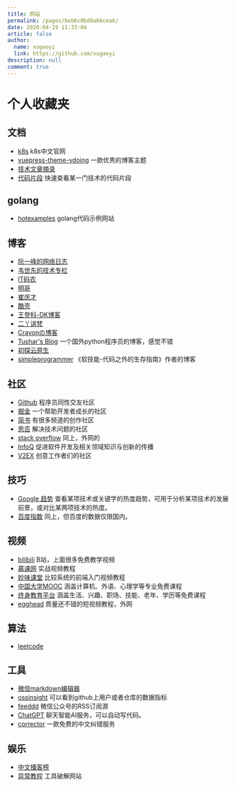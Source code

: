 ```yaml
---
title: 网站
permalink: /pages/beb6c0bd8a66cea6/
date: 2020-04-19 11:33:04
article: false
author: 
  name: xugaoyi
  link: https://github.com/xugaoyi
description: null
comment: true
---
```

# 个人收藏夹

## 文档
* [k8s](https://kubernetes.io/zh-cn/docs/home/) k8s中文官网
* [vuepress-theme-vdoing](https://doc.xugaoyi.com/) 一款优秀的博客主题
* [技术文章摘录](http://learn.lianglianglee.com/)
* [代码片段](https://quickref.me/) 快速查看某一门技术的代码片段

## golang
* [hotexamples](https://golang.hotexamples.com/zh/) golang代码示例网站

## 博客
* [阮一峰的网络日志](http://www.ruanyifeng.com/blog/)
* [韦世东的技术专栏](https://www.weishidong.com/)
* [IT码农](https://tanqingbo.cn/)
* [明哥](https://iswbm.com/)
* [崔庆才](https://iswbm.com/)
* [酷壳](https://coolshell.cn/)
* [王登科-DK博客](https://greatdk.com/)
* [二丫讲梵](https://wiki.eryajf.net/)
* [Crayonの博客](https://sucrayon.top/)
* [Tushar's Blog](https://sadh.life/)  一个国外python程序员的博客，感觉不错
* [初探云原生](https://www.mervinwang.com/)
* [simpleprogrammer](https://simpleprogrammer.com/) 《软技能-代码之外的生存指南》作者的博客

## 社区
* [Github](https://github.com/) 程序员同性交友社区
* [掘金](https://juejin.im/) 一个帮助开发者成长的社区
* [简书](https://www.jianshu.com/) 有很多频道的创作社区
* [思否](https://segmentfault.com/) 解决技术问题的社区
* [stack overflow](https://stackoverflow.com/) 同上，外网的
* [InfoQ](https://www.infoq.cn/topic/Front-end) 促进软件开发及相关领域知识与创新的传播
* [V2EX](https://www.v2ex.com/) 创意工作者们的社区

## 技巧
* [Google 趋势](https://trends.google.com/trends) 查看某项技术或关键字的热度趋势，可用于分析某项技术的发展前景，或对比某两项技术的热度。
* [百度指数](https://index.baidu.com/v2/index.html#/) 同上，但百度的数据仅限国内。


## 视频
* [bilibili](https://www.bilibili.com/) B站，上面很多免费教学视频
* [慕课网](https://www.imooc.com/) 实战视频教程
* [妙味课堂](https://www.miaov.com/) 比较系统的前端入门视频教程
* [中国大学MOOC](https://www.icourse163.org/) 涵盖计算机、外语、心理学等专业免费课程
* [终身教育平台](http://le.ouchn.cn/) 涵盖生活、兴趣、职场、技能、老年、学历等免费课程
* [egghead](http://egghead.io) 质量还不错的短视频教程，外网


## 算法
* [leetcode](https://github.com/azl397985856/leetcode)

## 工具

* [微信markdown编辑器](https://md.openwrite.cn/)
* [ossinsight](https://ossinsight.io/) 可以看到github上用户或者仓库的数据指标
* [feeddd](https://feeddd.org/) 微信公众号的RSS订阅源
* [ChatGPT](https://chat.openai.com/) 聊天智能AI服务，可以自动写代码。
* [corrector](https://www.corrector.co/zh-hant/) 一款免费的中文纠错服务


## 娱乐

* [中文播客榜](https://xyzrank.com/#/)
* [异常教程](https://www.exception.site/) 工具破解网站

